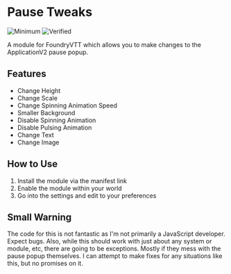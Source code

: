 # Pause Tweaks
![Minimum](https://img.shields.io/badge/dynamic/json?url=https%3A%2F%2Fraw.githubusercontent.com%2FMiniGrief%2Fpause-tweaks%2Frefs%2Fheads%2Fmain%2Fmodule.json&query=%24.compatibility.minimum&label=Minimum&color=ff8700)
![Verified](https://img.shields.io/badge/dynamic/json?url=https%3A%2F%2Fraw.githubusercontent.com%2FMiniGrief%2Fpause-tweaks%2Frefs%2Fheads%2Fmain%2Fmodule.json&query=%24.compatibility.verified&label=Verified&color=29ab00)

A module for FoundryVTT which allows you to make changes to the ApplicationV2 pause popup.

## Features
* Change Height
* Change Scale
* Change Spinning Animation Speed
* Smaller Background
* Disable Spinning Animation
* Disable Pulsing Animation
* Change Text
* Change Image

## How to Use
1. Install the module via the manifest link
2. Enable the module within your world
3. Go into the settings and edit to your preferences

## Small Warning
The code for this is not fantastic as I'm not primarily a JavaScript developer. Expect bugs. Also, while this should work with just about any system or module, etc, there are going to be exceptions. Mostly if they mess with the pause popup themselves. I can attempt to make fixes for any situations like this, but no promises on it.
